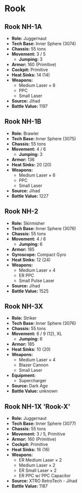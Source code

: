# Rook
## Rook NH-1A
- **Role:** Juggernaut
- **Tech Base:** Inner Sphere (3074)
- **Chassis:** 55 tons
- **Movement:** 3 / 5
  - **Jumping:** 3
- **Armor:** 160 (Primitive)
- **Cockpit:** Primitive
- **Heat Sinks:** 14 (14)
- **Weapons:**
  - Medium Laser × 6
  - PPC
  - Small Laser
- **Source:** Jihad
- **Battle Value:** 1197

## Rook NH-1B
- **Role:** Brawler
- **Tech Base:** Inner Sphere (3075)
- **Chassis:** 55 tons
- **Movement:** 4 / 6
  - **Jumping:** 3
- **Armor:** 136
- **Heat Sinks:** 20 (20)
- **Weapons:**
  - Medium Laser × 6
  - PPC
  - Small Laser
- **Source:** Jihad
- **Battle Value:** 1227

## Rook NH-2
- **Role:** Skirmisher
- **Tech Base:** Inner Sphere (3076)
- **Chassis:** 55 tons
- **Movement:** 4 / 6
  - **Jumping:** 6
- **Armor:** 185
- **Gyroscope:** Compact Gyro
- **Heat Sinks:** 12 (24)
- **Weapons:**
  - Medium Laser × 4
  - ER PPC
  - Small Pulse Laser
- **Source:** Jihad
- **Battle Value:** 1525

## Rook NH-3X
- **Role:** Striker
- **Tech Base:** Inner Sphere (3076)
- **Chassis:** 55 tons
- **Movement:** 6 / 9 (12), XL
  - **Jumping:** 6
- **Armor:** 185
- **Heat Sinks:** 10 (20)
- **Weapons:**
  - Medium Laser × 4
  - Blazer Cannon
  - Small Laser
- **Equipment:**
  - Supercharger
- **Source:** Dark Age
- **Battle Value:** unknown

## Rook NH-1X 'Rook-X'
- **Role:** Juggernaut
- **Tech Base:** Inner Sphere (3077)
- **Chassis:** 55 tons
- **Movement:** 3 / 5, Primitive
- **Armor:** 160 (Primitive)
- **Cockpit:** Primitive
- **Heat Sinks:** 16 (16)
- **Weapons:**
  - ER Medium Laser × 2
  - Medium Laser × 2
  - ER Small Laser × 2
  - ER PPC w/ PPC Capacitor
- **Source:** XTRO RetroTech - Jihad
- **Battle Value:** 1187

